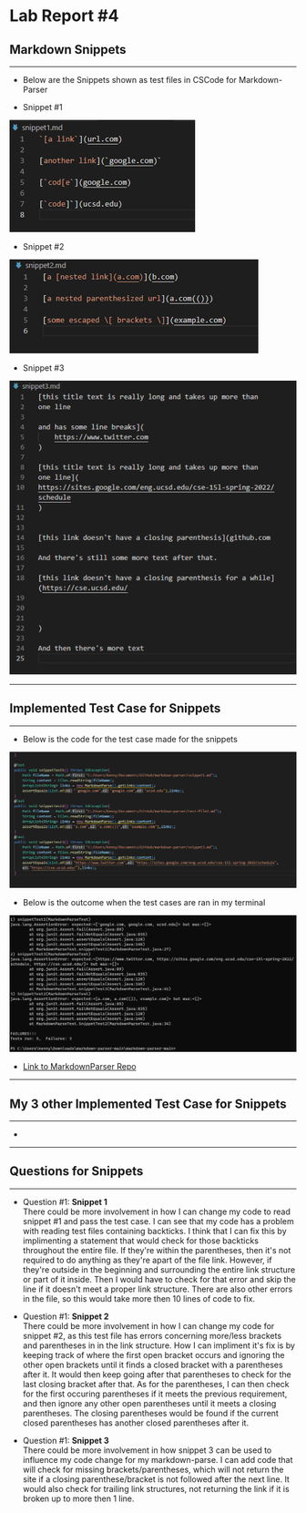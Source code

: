# Lab Report #4

## Markdown Snippets
---
* Below are the Snippets shown as test files in CSCode for Markdown-Parser

* Snippet #1

![Image](snippet1.png)

* Snippet #2

![Image](snippet2.png)

* Snippet #3

![Image](snippet3.png)

---
## Implemented Test Case for Snippets
---

* Below is the code for the test case made for the snippets

![Image](snippettestcode.png)

* Below is the outcome when the test cases are ran in my terminal

![Image](snippettest.png)

* [Link to MarkdownParser Repo](https://github.com/redagent750/markdown-parser)

---
## My 3 other Implemented Test Case for Snippets
---

* 

---
## Questions for Snippets
---

* Question #1: **Snippet 1**
<br/>There could be more involvement in how I can change my code to read snippet #1 and pass the test case. I can see that my code has a problem with reading test files containing backticks. I think that I can fix this by implimenting a statement that would check for those backticks throughout the entire file. If they're within the parentheses, then it's not required to do anything as they're apart of the file link. However, if they're outside in the beginning and surrounding the entire link structure or part of it inside. Then I would have to check for that error and skip the line if it doesn't meet a proper link structure. There are also other errors in the file, so this would take more then 10 lines of code to fix.

* Question #1: **Snippet 2**
<br/>There could be more involvement in how I can change my code for snippet #2, as this test file has errors concerning more/less brackets and parentheses in in the link structure. How I can impliment it's fix is by keeping track of where the first open bracket occurs and ignoring the other open brackets until it finds a closed bracket with a parentheses after it. It would then keep going after that parentheses to check for the last closing bracket after that. As for the parentheses, I can then check for the first occuring parentheses if it meets the previous requirement, and then ignore any other open parentheses until it meets a closing parentheses. The closing parentheses would be found if the current closed parentheses has another closed parentheses after it. 

* Question #1: **Snippet 3**
<br/>There could be more involvement in how snippet 3 can be used to influence my code change for my markdown-parse. I can add code that will check for missing brackets/parentheses, which will not return the site if a closing parenthese/bracket is not followed after the next line. It would also check for trailing link structures, not returning the link if it is broken up to more then 1 line. 

